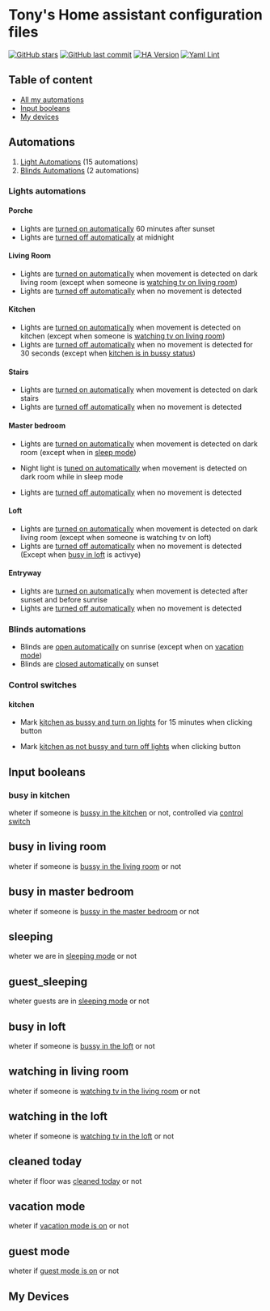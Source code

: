# Tony's Home assistant configuration files

[![GitHub stars](https://img.shields.io/github/stars/antoniopacheco/home-assistant-config.svg?style=plasticr)](https://github.com/antoniopacheco/home-assistant-config/stargazers)
[![GitHub last commit](https://img.shields.io/github/last-commit/antoniopacheco/home-assistant-config.svg?style=plasticr)](https://github.com/antoniopacheco/home-assistant-config/commits/develop)
[![HA Version](https://img.shields.io/badge/Running%20Home%20Asssistant-2022.11.0b%20-darkblue)](https://github.com/home-assistant/core/releases/tag/2022.11.0b)
[![Yaml Lint](https://github.com/antoniopacheco/home-assistant-config/workflows/Yaml%20Lint/badge.svg)](https://github.com/antoniopacheco/home-assistant-config/actions?query=workflow%3A%22Yaml+Lint%22)

## Table of content

- [All my automations](#automations)
- [Input booleans](#input-booleans)
- [My devices](#my-devices)

<!-- start-automations -->
## Automations
1. [Light Automations](#lights-automations) (15 automations)
2. [Blinds Automations](#blinds-automations) (2 automations)


### Lights automations

#### Porche
- Lights are [turned on automatically](https://github.com/antoniopacheco/home-assistant-config/blob/develop/automations/lights.yaml#L18) 60 minutes after sunset
- Lights are [turned off automatically](https://github.com/antoniopacheco/home-assistant-config/blob/develop/automations/lights.yaml#L31) at midnight

#### Living Room
- Lights are [turned on automatically](https://github.com/antoniopacheco/home-assistant-config/blob/develop/automations/lights.yaml#L58) when movement is detected on dark living room (except when someone is [watching tv on living room](#watching-in-living-room))
- Lights are [turned off automatically](https://github.com/antoniopacheco/home-assistant-config/blob/develop/automations/lights.yaml#L86) when no movement is detected


#### Kitchen
- Lights are [turned on automatically](https://github.com/antoniopacheco/home-assistant-config/blob/develop/automations/lights.yaml#L114) when movement is detected on kitchen (except when someone is [watching tv on living room](#watching-in-living-room))
- Lights are [turned off automatically](https://github.com/antoniopacheco/home-assistant-config/blob/develop/automations/lights.yaml#L137) when no movement is detected for 30 seconds (except when [kitchen is in bussy status](#busy-in-kitchen))

#### Stairs
- Lights are [turned on automatically](https://github.com/antoniopacheco/home-assistant-config/blob/develop/automations/lights.yaml#L166) when movement is detected on dark stairs
- Lights are [turned off automatically](https://github.com/antoniopacheco/home-assistant-config/blob/develop/automations/lights.yaml#L192) when no movement is detected

#### Master bedroom
- Lights are [turned on automatically](https://github.com/antoniopacheco/home-assistant-config/blob/develop/automations/lights.yaml#L220) when movement is detected on dark room (except when in [sleep mode](#sleeping))

- Night light is [tuned on automatically](https://github.com/antoniopacheco/home-assistant-config/blob/develop/automations/lights.yaml#L244) when movement is detected on dark room while in sleep mode

- Lights are [turned off automatically](https://github.com/antoniopacheco/home-assistant-config/blob/develop/automations/lights.yaml#L269) when no movement is detected

#### Loft
- Lights are [turned on automatically](https://github.com/antoniopacheco/home-assistant-config/blob/develop/automations/lights.yaml#L299) when movement is detected on dark living room (except when someone is watching tv on loft)
- Lights are [turned off automatically](https://github.com/antoniopacheco/home-assistant-config/blob/develop/automations/lights.yaml#L324) when no movement is detected (Except when [busy in loft](#busy-in-loft) is activye)

#### Entryway
- Lights are [turned on automatically](https://github.com/antoniopacheco/home-assistant-config/blob/develop/automations/lights.yaml#L350) when movement is detected after sunset and before sunrise
- Lights are [turned off automatically](https://github.com/antoniopacheco/home-assistant-config/blob/develop/automations/lights.yaml#L372) when no movement is detected

### Blinds automations
- Blinds are [open automatically](https://github.com/antoniopacheco/home-assistant-config/blob/develop/automations/blinds.yaml#L9) on sunrise (except when on [vacation mode](#vacation-mode))
- Blinds are [closed automatically](https://github.com/antoniopacheco/home-assistant-config/blob/develop/automations/blinds.yaml#L34) on sunset

### Control switches

#### kitchen
- Mark [kitchen as bussy and turn on lights](https://github.com/antoniopacheco/home-assistant-config/blob/develop/automations/control_switches.yaml#L17) for 15 minutes when clicking button

- Mark [kitchen as not bussy and turn off lights](https://github.com/antoniopacheco/home-assistant-config/blob/develop/automations/control_switches.yaml#L17) when clicking button

<!-- end-automations -->

## Input booleans
 ### busy in kitchen
 wheter if someone is [bussy in the kitchen](https://github.com/antoniopacheco/home-assistant-config/blob/develop/includes/input_booleans.yaml#L10) or not, controlled via [control switch](#control-switches)

 ## busy in living room
 wheter if someone is [bussy in the living room](https://github.com/antoniopacheco/home-assistant-config/blob/develop/includes/input_booleans.yaml#L14) or not

## busy in master bedroom
 wheter if someone is [bussy in the master bedroom](https://github.com/antoniopacheco/home-assistant-config/blob/develop/includes/input_booleans.yaml#L18) or not

## sleeping
 wheter we are in [sleeping mode](https://github.com/antoniopacheco/home-assistant-config/blob/develop/includes/input_booleans.yaml#L22) or not

## guest_sleeping
 wheter guests are in [sleeping mode](https://github.com/antoniopacheco/home-assistant-config/blob/develop/includes/input_booleans.yaml#L26) or not

## busy in loft
 wheter if someone is [bussy in the loft](https://github.com/antoniopacheco/home-assistant-config/blob/develop/includes/input_booleans.yaml#L30) or not

## watching in living room
 wheter if someone is [watching tv in the living room](https://github.com/antoniopacheco/home-assistant-config/blob/develop/includes/input_booleans.yaml#L34) or not

## watching in the loft
 wheter if someone is [watching tv in the loft](https://github.com/antoniopacheco/home-assistant-config/blob/develop/includes/input_booleans.yaml#L38) or not

## cleaned today
 wheter if floor was [cleaned today](https://github.com/antoniopacheco/home-assistant-config/blob/develop/includes/input_booleans.yaml#L42) or not 

 ## vacation mode
 wheter if [vacation mode is on](https://github.com/antoniopacheco/home-assistant-config/blob/develop/includes/input_booleans.yaml#L46) or not 

 ## guest mode
 wheter if [guest mode is on](https://github.com/antoniopacheco/home-assistant-config/blob/develop/includes/input_booleans.yaml#L50) or not 

## My Devices